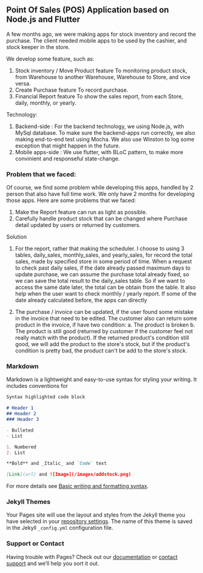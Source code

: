 ## Point Of Sales (POS) Application based on Node.js and Flutter

A few months ago, we were making apps for stock inventory and record the purchase. The client needed mobile apps to be used by the cashier, and stock keeper in the store. 

We develop some feature, such as: 

1. Stock inventory / Move Product feature
   To monitoring product stock, from Warehouse to another Warehouse, Warehouse to Store, and vice versa.
2. Create Purchase feature
   To record purchase.
3. Financial Report feature
   To show the sales report, from each Store, daily, monthly, or yearly. 
   
   
Technology:

1. Backend-side :
   For the backend technology, we using Node.js, with MySql database. To make sure the backend-apps run correctly, we also making end-to-end test using Mocha. We also use Winston to log some exception that might happen in the future. 
2. Mobile apps-side :
   We use flutter, with BLoC pattern, to make more convinient and responseful state-change.
   
### Problem that we faced:   

Of course, we find some problem while developing this apps, handled by 2 person that also have full time work. We only have 2 months for developing those apps. Here are some problems that we faced:

1. Make the Report feature can run as light as possible.
2. Carefully handle product stock that can be changed where Purchase detail updated by users or returned by customers.

Solution

1. For the report, rather that making the scheduler. I choose to using 3 tables, daily_sales, monthly_sales, and yearly_sales, for record the total sales, made by specified store in some period of time. When a request to check past daily sales, if the date already passed maximum days to update purchase, we can assume the purchase total already fixed, so we can save the total result to the daily_sales table. So if we want to access the same date later, the total can be obtain from the table. It also help when the user want to check monthly / yearly report. If some of the date already calculated before, the apps can directly

2. The purchase / invoice can be updated, if the user found some mistake in the invoice that need to be edited. The customer also can return some product in the invoice, if have two condition: 
   a. The product is broken
   b. The product is still good (returned by customer if the customer feel not really match with the product).
If the returned product's condition still good, we will add the product to the store's stock, but if the product's condition is pretty bad, the product can't be add to the store's stock.
### Markdown

Markdown is a lightweight and easy-to-use syntax for styling your writing. It includes conventions for

```markdown
Syntax highlighted code block

# Header 1
## Header 2
### Header 3

- Bulleted
- List

1. Numbered
2. List

**Bold** and _Italic_ and `Code` text

[Link](url) and ![Image](/images/addstock.png)
```

For more details see [Basic writing and formatting syntax](https://docs.github.com/en/github/writing-on-github/getting-started-with-writing-and-formatting-on-github/basic-writing-and-formatting-syntax).

### Jekyll Themes

Your Pages site will use the layout and styles from the Jekyll theme you have selected in your [repository settings](https://github.com/vincentandreas/vincentandreas.github.io/settings/pages). The name of this theme is saved in the Jekyll `_config.yml` configuration file.

### Support or Contact

Having trouble with Pages? Check out our [documentation](https://docs.github.com/categories/github-pages-basics/) or [contact support](https://support.github.com/contact) and we’ll help you sort it out.
